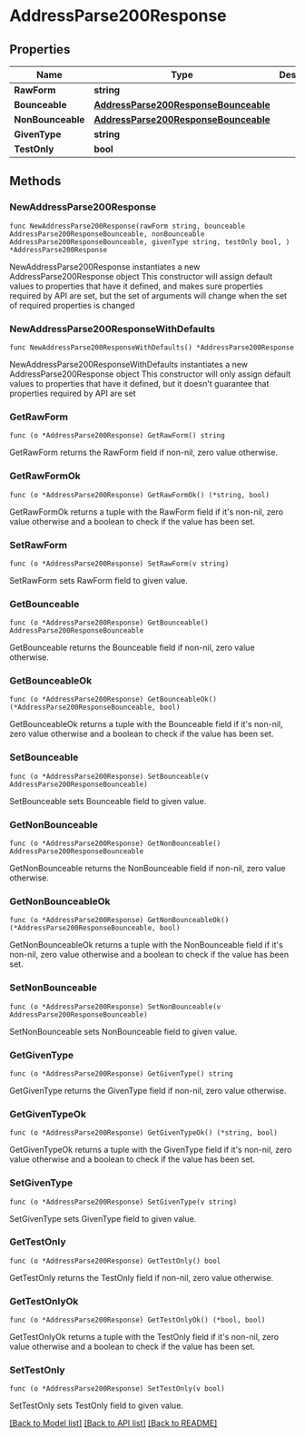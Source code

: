 # AddressParse200Response

## Properties

Name | Type | Description | Notes
------------ | ------------- | ------------- | -------------
**RawForm** | **string** |  | 
**Bounceable** | [**AddressParse200ResponseBounceable**](AddressParse200ResponseBounceable.md) |  | 
**NonBounceable** | [**AddressParse200ResponseBounceable**](AddressParse200ResponseBounceable.md) |  | 
**GivenType** | **string** |  | 
**TestOnly** | **bool** |  | 

## Methods

### NewAddressParse200Response

`func NewAddressParse200Response(rawForm string, bounceable AddressParse200ResponseBounceable, nonBounceable AddressParse200ResponseBounceable, givenType string, testOnly bool, ) *AddressParse200Response`

NewAddressParse200Response instantiates a new AddressParse200Response object
This constructor will assign default values to properties that have it defined,
and makes sure properties required by API are set, but the set of arguments
will change when the set of required properties is changed

### NewAddressParse200ResponseWithDefaults

`func NewAddressParse200ResponseWithDefaults() *AddressParse200Response`

NewAddressParse200ResponseWithDefaults instantiates a new AddressParse200Response object
This constructor will only assign default values to properties that have it defined,
but it doesn't guarantee that properties required by API are set

### GetRawForm

`func (o *AddressParse200Response) GetRawForm() string`

GetRawForm returns the RawForm field if non-nil, zero value otherwise.

### GetRawFormOk

`func (o *AddressParse200Response) GetRawFormOk() (*string, bool)`

GetRawFormOk returns a tuple with the RawForm field if it's non-nil, zero value otherwise
and a boolean to check if the value has been set.

### SetRawForm

`func (o *AddressParse200Response) SetRawForm(v string)`

SetRawForm sets RawForm field to given value.


### GetBounceable

`func (o *AddressParse200Response) GetBounceable() AddressParse200ResponseBounceable`

GetBounceable returns the Bounceable field if non-nil, zero value otherwise.

### GetBounceableOk

`func (o *AddressParse200Response) GetBounceableOk() (*AddressParse200ResponseBounceable, bool)`

GetBounceableOk returns a tuple with the Bounceable field if it's non-nil, zero value otherwise
and a boolean to check if the value has been set.

### SetBounceable

`func (o *AddressParse200Response) SetBounceable(v AddressParse200ResponseBounceable)`

SetBounceable sets Bounceable field to given value.


### GetNonBounceable

`func (o *AddressParse200Response) GetNonBounceable() AddressParse200ResponseBounceable`

GetNonBounceable returns the NonBounceable field if non-nil, zero value otherwise.

### GetNonBounceableOk

`func (o *AddressParse200Response) GetNonBounceableOk() (*AddressParse200ResponseBounceable, bool)`

GetNonBounceableOk returns a tuple with the NonBounceable field if it's non-nil, zero value otherwise
and a boolean to check if the value has been set.

### SetNonBounceable

`func (o *AddressParse200Response) SetNonBounceable(v AddressParse200ResponseBounceable)`

SetNonBounceable sets NonBounceable field to given value.


### GetGivenType

`func (o *AddressParse200Response) GetGivenType() string`

GetGivenType returns the GivenType field if non-nil, zero value otherwise.

### GetGivenTypeOk

`func (o *AddressParse200Response) GetGivenTypeOk() (*string, bool)`

GetGivenTypeOk returns a tuple with the GivenType field if it's non-nil, zero value otherwise
and a boolean to check if the value has been set.

### SetGivenType

`func (o *AddressParse200Response) SetGivenType(v string)`

SetGivenType sets GivenType field to given value.


### GetTestOnly

`func (o *AddressParse200Response) GetTestOnly() bool`

GetTestOnly returns the TestOnly field if non-nil, zero value otherwise.

### GetTestOnlyOk

`func (o *AddressParse200Response) GetTestOnlyOk() (*bool, bool)`

GetTestOnlyOk returns a tuple with the TestOnly field if it's non-nil, zero value otherwise
and a boolean to check if the value has been set.

### SetTestOnly

`func (o *AddressParse200Response) SetTestOnly(v bool)`

SetTestOnly sets TestOnly field to given value.



[[Back to Model list]](../README.md#documentation-for-models) [[Back to API list]](../README.md#documentation-for-api-endpoints) [[Back to README]](../README.md)


